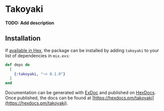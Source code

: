 # Takoyaki

**TODO: Add description**

## Installation

If [available in Hex](https://hex.pm/docs/publish), the package can be installed
by adding `takoyaki` to your list of dependencies in `mix.exs`:

```elixir
def deps do
  [
    {:takoyaki, "~> 0.1.0"}
  ]
end
```

Documentation can be generated with [ExDoc](https://github.com/elixir-lang/ex_doc)
and published on [HexDocs](https://hexdocs.pm). Once published, the docs can
be found at [https://hexdocs.pm/takoyaki](https://hexdocs.pm/takoyaki).

